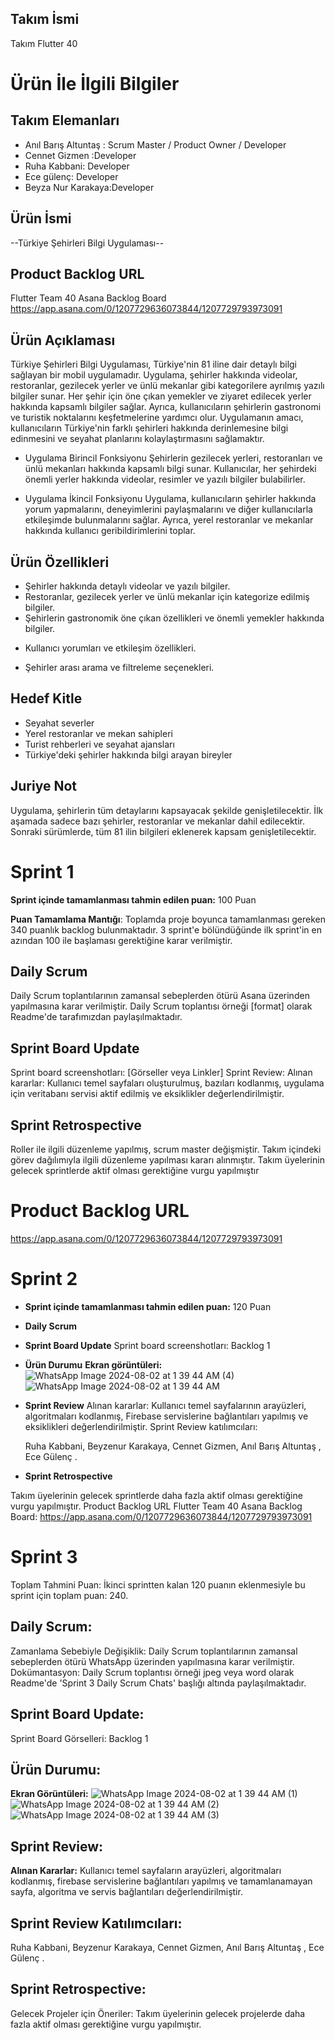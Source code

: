 ## Takım İsmi
Takım Flutter 40

# Ürün İle İlgili Bilgiler
## Takım Elemanları

+ Anıl Barış Altuntaş : Scrum Master / Product Owner / Developer
+ Cennet Gizmen :Developer
+  Ruha Kabbani: Developer
+ Ece gülenç: Developer
+ Beyza Nur Karakaya:Developer
## Ürün İsmi
--Türkiye Şehirleri Bilgi Uygulaması--

## Product Backlog URL
Flutter Team 40 Asana Backlog Board
https://app.asana.com/0/1207729636073844/1207729793973091
## Ürün Açıklaması
Türkiye Şehirleri Bilgi Uygulaması, Türkiye'nin 81 iline dair detaylı bilgi sağlayan bir mobil uygulamadır. Uygulama, şehirler hakkında videolar, restoranlar, gezilecek yerler ve ünlü mekanlar gibi kategorilere ayrılmış yazılı bilgiler sunar. Her şehir için öne çıkan yemekler ve ziyaret edilecek yerler hakkında kapsamlı bilgiler sağlar. Ayrıca, kullanıcıların şehirlerin gastronomi ve turistik noktalarını keşfetmelerine yardımcı olur. Uygulamanın amacı, kullanıcıların Türkiye'nin farklı şehirleri hakkında derinlemesine bilgi edinmesini ve seyahat planlarını kolaylaştırmasını sağlamaktır.

- Uygulama Birincil Fonksiyonu
Şehirlerin gezilecek yerleri, restoranları ve ünlü mekanları hakkında kapsamlı bilgi sunar. Kullanıcılar, her şehirdeki önemli yerler hakkında videolar, resimler ve yazılı bilgiler bulabilirler.

- Uygulama İkincil Fonksiyonu
Uygulama, kullanıcıların şehirler hakkında yorum yapmalarını, deneyimlerini paylaşmalarını ve diğer kullanıcılarla etkileşimde bulunmalarını sağlar. Ayrıca, yerel restoranlar ve mekanlar hakkında kullanıcı geribildirimlerini toplar.

## Ürün Özellikleri

- Şehirler hakkında detaylı videolar ve yazılı bilgiler.
- Restoranlar, gezilecek yerler ve ünlü mekanlar için kategorize edilmiş bilgiler.
- Şehirlerin gastronomik öne çıkan özellikleri ve önemli yemekler hakkında bilgiler.
* Kullanıcı yorumları ve etkileşim özellikleri.
+ Şehirler arası arama ve filtreleme seçenekleri.
## Hedef Kitle

+ Seyahat severler
+ Yerel restoranlar ve mekan sahipleri
+ Turist rehberleri ve seyahat ajansları
+ Türkiye'deki şehirler hakkında bilgi arayan bireyler
## Juriye Not
Uygulama, şehirlerin tüm detaylarını kapsayacak şekilde genişletilecektir. İlk aşamada sadece bazı şehirler, restoranlar ve mekanlar dahil edilecektir. Sonraki sürümlerde, tüm 81 ilin bilgileri eklenerek kapsam genişletilecektir.

# Sprint 1
**Sprint içinde tamamlanması tahmin edilen puan:** 100 Puan

**Puan Tamamlama Mantığı**: Toplamda proje boyunca tamamlanması gereken 340 puanlık backlog bulunmaktadır. 3 sprint'e bölündüğünde ilk sprint'in en azından 100 ile başlaması gerektiğine karar verilmiştir.

## Daily Scrum
Daily Scrum toplantılarının zamansal sebeplerden ötürü Asana üzerinden yapılmasına karar verilmiştir. Daily Scrum toplantısı örneği [format] olarak Readme'de tarafımızdan paylaşılmaktadır.

## Sprint Board Update
Sprint board screenshotları: [Görseller veya Linkler]
Sprint Review: Alınan kararlar: Kullanıcı temel sayfaları oluşturulmuş, bazıları kodlanmış, uygulama için veritabanı servisi aktif edilmiş ve eksiklikler değerlendirilmiştir. 

## Sprint Retrospective

Roller ile ilgili düzenleme yapılmış, scrum master değişmiştir.
Takım içindeki görev dağılımıyla ilgili düzenleme yapılması kararı alınmıştır.
Takım üyelerinin gelecek sprintlerde aktif olması gerektiğine vurgu yapılmıştır
# Product Backlog URL
https://app.asana.com/0/1207729636073844/1207729793973091

# Sprint 2
+ **Sprint içinde tamamlanması tahmin edilen puan:** 120 Puan

+ **Daily Scrum**

+ **Sprint Board Update**
Sprint board screenshotları: Backlog 1

+ **Ürün Durumu** 
**Ekran görüntüleri:** ![WhatsApp Image 2024-08-02 at 1 39 44 AM (4)](https://github.com/user-attachments/assets/6cc46cc8-39aa-410d-bb04-4e7f2f3fec11)
![WhatsApp Image 2024-08-02 at 1 39 44 AM](https://github.com/user-attachments/assets/30bd667c-e0ef-43ae-9c20-dfa707fa1e50)

+ **Sprint Review**
Alınan kararlar: Kullanıcı temel sayfalarının arayüzleri, algoritmaları kodlanmış, Firebase servislerine bağlantıları yapılmış ve eksiklikleri değerlendirilmiştir. Sprint Review katılımcıları:

  Ruha Kabbani,
  Beyzenur Karakaya, 
  Cennet Gizmen, 
  Anıl Barış Altuntaş , 
  Ece Gülenç . 
  
* **Sprint Retrospective** 

Takım üyelerinin gelecek sprintlerde daha fazla aktif olması gerektiğine vurgu yapılmıştır.
Product Backlog URL
Flutter Team 40 Asana Backlog Board:
https://app.asana.com/0/1207729636073844/1207729793973091

# Sprint 3
Toplam Tahmini Puan:
İkinci sprintten kalan 120 puanın eklenmesiyle bu sprint için toplam puan: 240.

## Daily Scrum:
Zamanlama Sebebiyle Değişiklik: Daily Scrum toplantılarının zamansal sebeplerden ötürü WhatsApp üzerinden yapılmasına karar verilmiştir.
Dokümantasyon: Daily Scrum toplantısı örneği jpeg veya word olarak Readme'de 'Sprint 3 Daily Scrum Chats' başlığı altında paylaşılmaktadır.
## Sprint Board Update:
Sprint Board Görselleri: Backlog 1
## Ürün Durumu:
**Ekran Görüntüleri:**
![WhatsApp Image 2024-08-02 at 1 39 44 AM (1)](https://github.com/user-attachments/assets/a49190ee-5387-4354-b17d-a9a1bd3c2cb7)
![WhatsApp Image 2024-08-02 at 1 39 44 AM (2)](https://github.com/user-attachments/assets/e7d1e787-e4dd-433d-9799-33c612c9400d)
![WhatsApp Image 2024-08-02 at 1 39 44 AM (3)](https://github.com/user-attachments/assets/4bd623b0-e181-401c-ba55-845d6215af42)
## Sprint Review:
**Alınan Kararlar:** Kullanıcı temel sayfaların arayüzleri, algoritmaları kodlanmış, firebase servislerine bağlantıları yapılmış ve tamamlanamayan sayfa, algoritma ve servis bağlantıları değerlendirilmiştir.
## Sprint Review Katılımcıları:
  Ruha Kabbani,
  Beyzenur Karakaya, 
  Cennet Gizmen, 
  Anıl Barış Altuntaş , 
  Ece Gülenç . 
  
## Sprint Retrospective:
Gelecek Projeler için Öneriler: Takım üyelerinin gelecek projelerde daha fazla aktif olması gerektiğine vurgu yapılmıştır.



